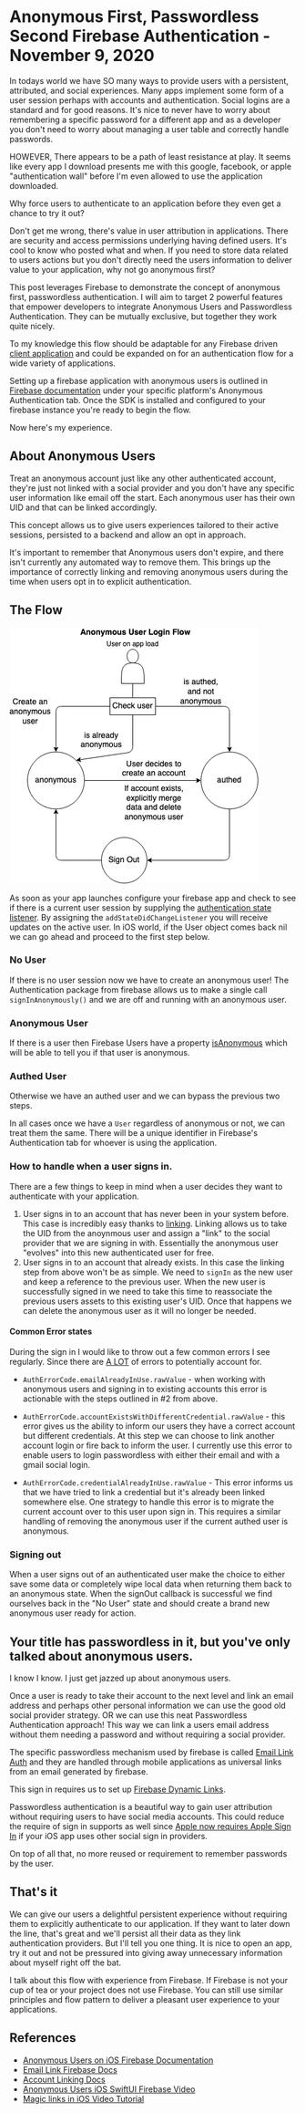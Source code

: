 # Anonymous First, Passwordless Second Firebase Authentication - November 9, 2020

In todays world we have SO many ways to provide users with a persistent, attributed, and social experiences.  Many apps implement some form of a user session perhaps with accounts and authentication.  Social logins are a standard and for good reasons.  It's nice to never have to worry about remembering a specific password for a different app and as a developer you don't need to worry about managing a user table and correctly handle passwords.  

HOWEVER, There appears to be a path of least resistance at play.  It seems like every app I download presents me with this google, facebook, or apple "authentication wall" before I'm even allowed to use the application downloaded.  

Why force users to authenticate to an application before they even get a chance to try it out?

Don't get me wrong, there's value in user attribution in applications.  There are security and access permissions underlying having defined users.  It's cool to know who posted what and when.  If you need to store data related to users actions but you don't directly need the users information to deliver value to your application, why not go anonymous first?

This post leverages Firebase to demonstrate the concept of anonymous first, passwordless authentication.  I will aim to target 2 powerful features that empower developers to integrate Anonymous Users and Passwordless Authentication. They can be mutually exclusive, but together they work quite nicely.

To my knowledge this flow should be adaptable for any Firebase driven [client application](https://firebase.google.com/docs/firestore/client/libraries) and could be expanded on for an authentication flow for a wide variety of applications.

Setting up a firebase application with anonymous users is outlined in [Firebase documentation](https://firebase.google.com/docs/auth) under your specific platform's Anonymous Authentication tab.  Once the SDK is installed and configured to your firebase instance you're ready to begin the flow.

Now here's my experience.

## About Anonymous Users

Treat an anonymous account just like any other authenticated account, they're just not linked with a social provider and you don't have any specific user information like email off the start.  Each anonymous user has their own UID and that can be linked accordingly.

This concept allows us to give users experiences tailored to their active sessions, persisted to a backend and allow an opt in approach.

It's important to remember that Anonymous users don't expire, and there isn't currently any automated way to remove them.  This brings up the importance of correctly linking and removing anonymous users during the time when users opt in to explicit authentication.

## The Flow

![Diagram](./resources/anonymousUsers.png)

As soon as your app launches configure your firebase app and check to see if there is a current user session by supplying the [authentication state listener](https://firebase.google.com/docs/auth/ios/start#listen_for_authentication_state).  By assigning the `addStateDidChangeListener` you will receive updates on the active user.  In iOS world, if the User object comes back nil we can go ahead and proceed to the first step below.

### No User

If there is no user session now we have to create an anonymous user! The Authentication package from firebase allows us to make a single call `signInAnonymously()` and we are off and running with an anonymous user.

### Anonymous User

If there is a user then Firebase Users have a property [isAnonymous](https://firebase.google.com/docs/reference/android/com/google/firebase/auth/FirebaseUser#isAnonymous()) which will be able to tell you if that user is anonymous.

### Authed User

Otherwise we have an authed user and we can bypass the previous two steps.

In all cases once we have a `User` regardless of anonymous or not, we can treat them the same.  There will be a unique identifier in Firebase's Authentication tab for whoever is using the application.

### How to handle when a user signs in.

There are a few things to keep in mind when a user decides they want to authenticate with your application.  

1. User signs in to an account that has never been in your system before.
	This case is incredibly easy thanks to [linking](https://firebase.google.com/docs/auth/ios/account-linking).  Linking allows us to take the UID from the anoynmous user and assign a "link" to the social provider that we are signing in with.  Essentially the anonymous user "evolves" into this new authenticated user for free.
2. User signs in to an account that already exists.
	In this case the linking step from above won't be as simple.  We need to `signIn` as the new user and keep a reference to the previous user.  When the new user is successfully signed in we need to take this time to reassociate the previous users assets to this existing user's UID.  Once that happens we can delete the anonymous user as it will no longer be needed.

#### Common Error states

During the sign in I would like to throw out a few common errors I see regularly. Since there are [A LOT](https://firebase.google.com/docs/reference/swift/firebaseauth/api/reference/Enums/AuthErrorCode) of errors to potentially account for.

- `AuthErrorCode.emailAlreadyInUse.rawValue` - when working with anonymous users and signing in to existing accounts this error is actionable with the steps outlined in #2 from above.

- `AuthErrorCode.accountExistsWithDifferentCredential.rawValue` - this error gives us the ability to inform our users they have a correct account but different credentials.  At this step we can choose to link another account login or fire back to inform the user.  I currently use this error to enable users to login passwordless with either their email and with a gmail social login.

- `AuthErrorCode.credentialAlreadyInUse.rawValue` - This error informs us that we have tried to link a credential but it's already been linked somewhere else.  One strategy to handle this error is to migrate the current account over to this user upon sign in.  This requires a similar handling of removing the anonymous user if the current authed user is anonymous.

### Signing out

When a user signs out of an authenticated user make the choice to either save some data or completely wipe local data when returning them back to an anonymous state.  When the signOut callback is successful we find ourselves back in the "No User" state and should create a brand new anonymous user ready for action.


## Your title has passwordless in it, but you've only talked about anonymous users.

I know I know.  I just get jazzed up about anonymous users.

Once a user is ready to take their account to the next level and link an email address and perhaps other personal information we can use the good old social provider strategy.  OR we can use this neat Passwordless Authentication approach!  This way we can link a users email address without them needing a password and without requiring a social provider.

The specific passwordless mechanism used by firebase is called [Email Link Auth](https://firebase.google.com/docs/auth/ios/email-link-auth) and they are handled through mobile applications as universal links from an email generated by firebase.

This sign in requires us to set up [Firebase Dynamic Links](https://firebase.google.com/docs/dynamic-links/ios/receive).

Passwordless authentication is a beautiful way to gain user attribution without requiring users to have social media accounts.  This could reduce the require of sign in supports as well since [Apple now requires Apple Sign In](https://developer.apple.com/app-store/review/guidelines/#sign-in-with-apple) if your iOS app uses other social sign in providers.  

On top of all that, no more reused or requirement to remember passwords by the user.

## That's it

We can give our users a delightful persistent experience without requiring them to explicitly authenticate to our application.  If they want to later down the line, that's great and we'll persist all their data as they link authentication providers.  But I'll tell you one thing.  It is nice to open an app, try it out and not be pressured into giving away unnecessary information about myself right off the bat.

I talk about this flow with experience from Firebase.  If Firebase is not your cup of tea or your project does not use Firebase.  You can still use similar principles and flow pattern to deliver a pleasant user experience to your applications.

## References
- [Anonymous Users on iOS Firebase Documentation](https://firebase.google.com/docs/auth/ios/anonymous-auth)
- [Email Link Firebase Docs](https://firebase.google.com/docs/auth/ios/email-link-auth)
- [Account Linking Docs](https://firebase.google.com/docs/auth/ios/account-linking)
- [Anonymous Users iOS SwiftUI Firebase Video](https://www.youtube.com/watch?v=HDde7TqKCpk&t=2837s)
- [Magic links in iOS Video Tutorial](https://youtu.be/J-jtCB0jzTE)